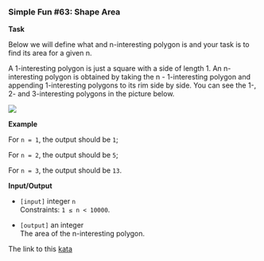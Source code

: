 ### Simple Fun #63: Shape Area

**Task**  

Below we will define what and n-interesting polygon is and your task is to find its area for a given n.

A 1-interesting polygon is just a square with a side of length 1. An n-interesting polygon is obtained by taking the n - 1-interesting polygon and appending 1-interesting polygons to its rim side by side. You can see the 1-, 2- and 3-interesting polygons in the picture below.

![](https://files.gitter.im/myjinxin2015/Gwsw/blob)

**Example**  

For `n = 1`, the output should be `1`;

For `n = 2`, the output should be `5`;

For `n = 3`, the output should be `13`.

**Input/Output**  

* `[input]` integer `n`  
Constraints: `1 ≤ n < 10000`.

* `[output]` an integer  
The area of the n-interesting polygon.  

The link to this [kata](https://www.codewars.com/kata/simple-fun-number-63-shape-area/javascript)
